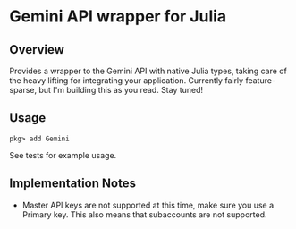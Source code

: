 # Gemini API wrapper for Julia

## Overview

Provides a wrapper to the Gemini API with native Julia types, taking care of the heavy lifting for integrating your application. Currently fairly feature-sparse, but I'm building this as you read. Stay tuned!

## Usage

`pkg> add Gemini`

See tests for example usage.

## Implementation Notes

* Master API keys are not supported at this time, make sure you use a Primary key.
  This also means that subaccounts are not supported.
